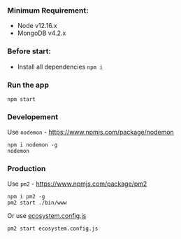### Minimum Requirement:
- Node v12.16.x
- MongoDB v4.2.x

### Before start:
- Install all dependencies `npm i`

### Run the app
`npm start`

### Developement
Use `nodemon` - https://www.npmjs.com/package/nodemon
```
npm i nodemon -g
nodemon
```
### Production
Use `pm2` - https://www.npmjs.com/package/pm2
```
npm i pm2 -g
pm2 start ./bin/www
```
Or use [ecosystem.config.js](https://team.compandsave.com/confluence/pages/viewpage.action?pageId=85819484)
```
pm2 start ecosystem.config.js
```